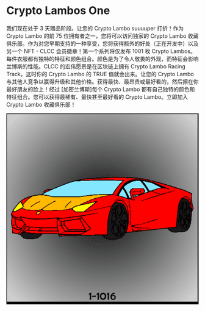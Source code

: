 # Crypto Lambos One

我们现在处于 3 天赠品阶段。让您的 Crypto Lambo suuuuper 打折！作为 Crypto Lambo 的前 75 位拥有者之一，您将可以访问独家的 Crypto Lambo 收藏俱乐部。作为对您早期支持的一种享受，您将获得额外的好处（正在开发中）以及另一个 NFT - CLCC 会员徽章！第一个系列将仅发布 1001 枚 Crypto Lambos。每件衣服都有独特的特征和颜色组合。颜色是为了令人敬畏的外观，而特征会影响兰博斯的性能。CLCC 的宏伟愿景是在区块链上拥有 Crypto Lambo Racing Track。这时你的 Crypto Lambo 的 TRUE 值就会出来。让您的 Crypto Lambo 与其他人竞争以赢得升级和其他价格。获得最快、最昂贵或最好看的，然后擦在你最好朋友的脸上！经过 [加密兰博斯]每个 Crypto Lambo 都有自己独特的颜色和特征组合。您可以获得最稀有、最快甚至最好看的 Crypto Lambo。立即加入 Crypto Lambo 收藏俱乐部！

![nft](1.png)
